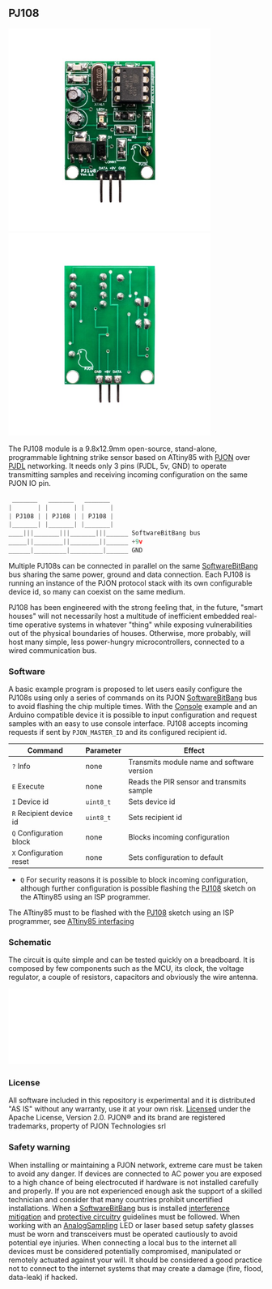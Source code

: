 
## PJ108
<img src="images/PJ108-front.jpg" style="display: inline-block;" width="400"><img src="images/PJ108-back.jpg" style="display: inline-block;" width="400">

The PJ108 module is a 9.8x12.9mm open-source, stand-alone, programmable lightning strike sensor based on ATtiny85 with [PJON](https://github.com/gioblu/PJON/) over [PJDL](https://github.com/gioblu/PJON/blob/master/src/strategies/SoftwareBitBang/specification) networking. It needs only 3 pins (PJDL, 5v, GND) to operate transmitting samples and receiving incoming configuration on the same PJON IO pin.

```cpp  
 _______   _______   _______
|       | |       | |       |
| PJ108 | | PJ108 | | PJ108 |
|_______| |_______| |_______|
____|||_______|||_______|||______ SoftwareBitBang bus
_____||________||________||______ +9v
______|_________|_________|______ GND
```
Multiple PJ108s can be connected in parallel on the same [SoftwareBitBang](https://github.com/gioblu/PJON/tree/master/src/strategies/SoftwareBitBang) bus sharing the same power, ground and data connection. Each PJ108 is running an instance of the PJON protocol stack with its own configurable device id, so many can coexist on the same medium.

PJ108 has been engineered with the strong feeling that, in the future, "smart houses" will not necessarily host a multitude of inefficient embedded real-time operative systems in whatever "thing" while exposing vulnerabilities out of the physical boundaries of houses. Otherwise, more probably, will host many simple, less power-hungry microcontrollers, connected to a wired communication bus.

### Software
A basic example program is proposed to let users easily configure the PJ108s using only a series of commands on its PJON [SoftwareBitBang](https://github.com/gioblu/PJON/tree/master/src/strategies/SoftwareBitBang) bus to avoid flashing the chip multiple times. With the [Console](software/Console/Console.ino) example and an Arduino compatible device it is possible to input configuration and request samples with an easy to use console interface. PJ108 accepts incoming requests if sent by `PJON_MASTER_ID` and its configured recipient id.

| Command                          | Parameter     | Effect                                                            |
| -------------------------------- | --------------| ----------------------------------------------------------------- |
|  `?` Info                        | none          | Transmits module name and software version                        |
|  `E` Execute                     | none          | Reads the PIR sensor and transmits sample                         |
|  `I` Device id                   | `uint8_t`     | Sets device id                                                    |
|  `R` Recipient device id         | `uint8_t`     | Sets recipient id                                                 |
|  `Q` Configuration block         | none          | Blocks incoming configuration                                     |
|  `X` Configuration reset         | none          | Sets configuration to default                                     |

- `Q` For security reasons it is possible to block incoming configuration, although further configuration is possible flashing the [PJ108](software/PJ108/PJ108.ino) sketch on the ATtiny85 using an ISP programmer.

The ATtiny85 must to be flashed with the [PJ108](software/PJ108/PJ108.ino) sketch using an ISP programmer, see [ATtiny85 interfacing](https://github.com/gioblu/PJON/wiki/ATtiny-interfacing)

### Schematic
The circuit is quite simple and can be tested quickly on a breadboard. It is composed by few components such as the MCU, its clock, the voltage regulator, a couple of resistors, capacitors and obviously the wire antenna.

![PJ108 schematic](schematics/PJ108.pdf)

### License
All software included in this repository is experimental and it is distributed "AS IS" without any warranty, use it at your own risk. [Licensed](https://github.com/gioblu/PJON/blob/master/LICENSE.md) under the Apache License, Version 2.0. PJON® and its brand are registered trademarks, property of PJON Technologies srl

### Safety warning
When installing or maintaining a PJON network, extreme care must be taken to avoid any danger. If devices are connected to AC power you are exposed to a high chance of being electrocuted if hardware is not installed carefully and properly. If you are not experienced enough ask the support of a skilled technician and consider that many countries prohibit uncertified installations. When a [SoftwareBitBang](https://github.com/gioblu/PJON/tree/master/src/strategies/SoftwareBitBang) bus is installed [interference mitigation](https://github.com/gioblu/PJON/wiki/Mitigate-interference) and [protective circuitry](https://github.com/gioblu/PJON/wiki/Protective-circuitry) guidelines must be followed. When working with an [AnalogSampling](https://github.com/gioblu/PJON/tree/master/src/strategies/AnalogSampling) LED or laser based setup safety glasses must be worn and transceivers must be operated cautiously to avoid potential eye injuries. When connecting a local bus to the internet all devices must be considered potentially compromised, manipulated or remotely actuated against your will. It should be considered a good practice not to connect to the internet systems that may create a damage (fire, flood, data-leak) if hacked.
